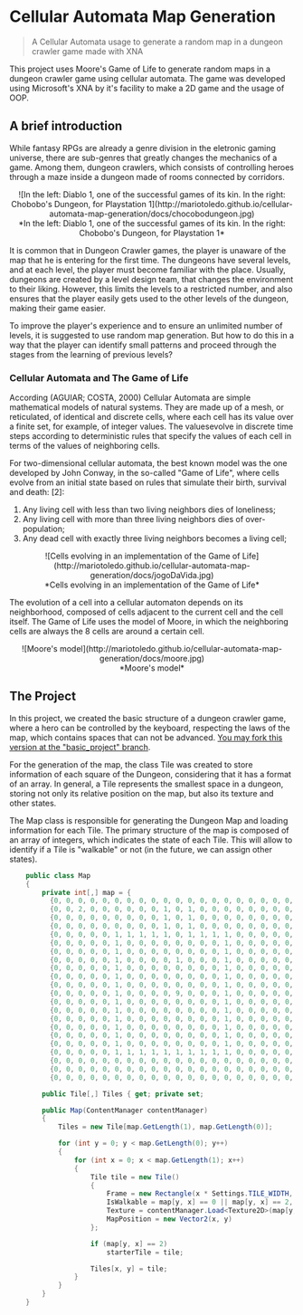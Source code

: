 # Cellular Automata Map Generation
> A Cellular Automata usage to generate a random map in a dungeon crawler game made with XNA

This project uses Moore's Game of Life to generate random maps in a dungeon crawler game using cellular automata. The game was developed using Microsoft's XNA by it's facility to make a 2D game and the usage of OOP.

## A brief introduction
While fantasy RPGs are already a genre division in the eletronic gaming universe, there are sub-genres that greatly changes the mechanics of a game. Among them, dungeon crawlers, which consists of controlling heroes through a maze inside a dungeon made of rooms connected by corridors.

<p align="center">
![In the left: Diablo 1, one of the successful games of its kin. In the right: Chobobo's Dungeon, for Playstation 1](http://mariotoledo.github.io/cellular-automata-map-generation/docs/chocobodungeon.jpg)<br/>
*In the left: Diablo 1, one of the successful games of its kin. In the right: Chobobo's Dungeon, for Playstation 1*
</p>

It is common that in Dungeon Crawler games, the player is unaware of the map that he is entering for the first time. The dungeons have several levels, and at each level, the player must become familiar with the place.
Usually, dungeons are created by a level design team, that changes the environment to their liking. However, this limits the levels to a restricted number, and also ensures that the player easily gets used to the other levels of the dungeon, making their game easier.

To improve the player's experience and to ensure an unlimited number of levels, it is suggested to use random map generation. But how to do this in a way that the player can identify small patterns and proceed through the stages from the learning of previous levels?

### Cellular Automata and The Game of Life
According (AGUIAR; COSTA, 2000) Cellular Automata are simple mathematical models of natural systems. They are made up of a mesh, or reticulated, of identical and discrete cells, where each cell has its value over a finite set, for example, of integer values. The values ​​evolve in discrete time steps according to deterministic rules that specify the values ​​of each cell in terms of the values ​​of neighboring cells.

For two-dimensional cellular automata, the best known model was the one developed by John Conway, in the so-called "Game of Life", where cells evolve from an initial state based on rules that simulate their birth, survival and death: [2]:
1. Any living cell with less than two living neighbors dies of loneliness;
2. Any living cell with more than three living neighbors dies of over-population;
3. Any dead cell with exactly three living neighbors becomes a living cell;

<p align="center">
![Cells evolving in an implementation of the Game of Life](http://mariotoledo.github.io/cellular-automata-map-generation/docs/jogoDaVida.jpg)<br/>
*Cells evolving in an implementation of the Game of Life*
</p>

The evolution of a cell into a cellular automaton depends on its neighborhood, composed of cells adjacent to the current cell and the cell itself. The Game of Life uses the model of Moore, in which the neighboring cells are always the 8 cells are around a certain cell.

<p align="center">
![Moore's model](http://mariotoledo.github.io/cellular-automata-map-generation/docs/moore.jpg)<br/>
*Moore's model*
</p>

## The Project
In this project, we created the basic structure of a dungeon crawler game, where a hero can be controlled by the keyboard, respecting the laws of the map, which contains spaces that can not be advanced. [You may fork this version at the "basic_project" branch](https://github.com/mariotoledo/cellular-automata-map-generation/tree/basic_project).

For the generation of the map, the class Tile was created to store information of each square of the Dungeon, considering that it has a format of an array. In general, a Tile represents the smallest space in a dungeon, storing not only its relative position on the map, but also its texture and other states.

The Map class is responsible for generating the Dungeon Map and loading information for each Tile. The primary structure of the map is composed of an array of integers, which indicates the state of each Tile. This will allow to identify if a Tile is "walkable" or not (in the future, we can assign other states).

```C#
    public class Map
    {
    	private int[,] map = {
          {0, 0, 0, 0, 0, 0, 0, 0, 0, 0, 0, 0, 0, 0, 0, 0, 0, 0, 0, 0, 0,},
          {0, 0, 2, 0, 0, 0, 0, 0, 0, 1, 0, 1, 0, 0, 0, 0, 0, 0, 0, 0, 0,},
          {0, 0, 0, 0, 0, 0, 0, 0, 0, 1, 0, 1, 0, 0, 0, 0, 0, 0, 0, 0, 0,},
          {0, 0, 0, 0, 0, 0, 0, 0, 0, 1, 0, 1, 0, 0, 0, 0, 0, 0, 0, 0, 0,},
          {0, 0, 0, 0, 0, 1, 1, 1, 1, 1, 0, 1, 1, 1, 1, 0, 0, 0, 0, 0, 0,},
          {0, 0, 0, 0, 0, 1, 0, 0, 0, 0, 0, 0, 0, 0, 1, 0, 0, 0, 0, 0, 0,},
          {0, 0, 0, 0, 0, 1, 0, 0, 0, 0, 0, 0, 0, 0, 1, 0, 0, 0, 0, 0, 0,},
          {0, 0, 0, 0, 0, 1, 0, 0, 0, 0, 1, 0, 0, 0, 1, 0, 0, 0, 0, 0, 0,},
          {0, 0, 0, 0, 0, 1, 0, 0, 0, 0, 0, 0, 0, 0, 1, 0, 0, 0, 0, 0, 0,},
          {0, 0, 0, 0, 0, 1, 0, 0, 0, 0, 0, 0, 0, 0, 1, 0, 0, 0, 0, 0, 0,},
          {0, 0, 0, 0, 0, 1, 0, 0, 0, 0, 0, 0, 0, 0, 1, 0, 0, 0, 0, 0, 0,},
          {0, 0, 0, 0, 0, 1, 0, 0, 0, 0, 9, 0, 0, 0, 1, 0, 0, 0, 0, 0, 0,},
          {0, 0, 0, 0, 0, 1, 0, 0, 0, 0, 0, 0, 0, 0, 1, 0, 0, 0, 0, 0, 0,},
          {0, 0, 0, 0, 0, 1, 0, 0, 0, 0, 0, 0, 0, 0, 1, 0, 0, 0, 0, 0, 0,},
          {0, 0, 0, 0, 0, 1, 0, 0, 0, 0, 0, 0, 0, 0, 1, 0, 0, 0, 0, 0, 0,},
          {0, 0, 0, 0, 0, 1, 0, 0, 0, 0, 0, 0, 0, 0, 1, 0, 0, 0, 0, 0, 0,},
          {0, 0, 0, 0, 0, 1, 0, 0, 0, 0, 0, 0, 0, 0, 1, 0, 0, 0, 0, 0, 0,},
          {0, 0, 0, 0, 0, 1, 0, 0, 0, 0, 0, 0, 0, 0, 1, 0, 0, 0, 0, 0, 0,},
          {0, 0, 0, 0, 0, 1, 1, 1, 1, 1, 1, 1, 1, 1, 1, 0, 0, 0, 0, 0, 0,},
          {0, 0, 0, 0, 0, 0, 0, 0, 0, 0, 0, 0, 0, 0, 0, 0, 0, 0, 0, 0, 0,},
          {0, 0, 0, 0, 0, 0, 0, 0, 0, 0, 0, 0, 0, 0, 0, 0, 0, 0, 0, 0, 0,},
          {0, 0, 0, 0, 0, 0, 0, 0, 0, 0, 0, 0, 0, 0, 0, 0, 0, 0, 0, 0, 0,},};

        public Tile[,] Tiles { get; private set; 

        public Map(ContentManager contentManager)
        {
            Tiles = new Tile[map.GetLength(1), map.GetLength(0)];

            for (int y = 0; y < map.GetLength(0); y++)
            {
                for (int x = 0; x < map.GetLength(1); x++)
                {
                    Tile tile = new Tile()
                    {
                        Frame = new Rectangle(x * Settings.TILE_WIDTH, y * Settings.TILE_HEIGHT, Settings.TILE_WIDTH, Settings.TILE_HEIGHT),
                        IsWalkable = map[y, x] == 0 || map[y, x] == 2,
                        Texture = contentManager.Load<Texture2D>(map[y, x] == 0 || map[y, x] == 2  ? "tile1" : "tile2"),
                        MapPosition = new Vector2(x, y)
                    };

                    if (map[y, x] == 2)
                        starterTile = tile;

                    Tiles[x, y] = tile;
                }
            }
        }
	}
```